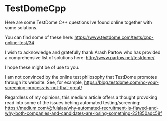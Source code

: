 # TestDomeCpp
Here are some TestDome C++ questions Ive found online together with some solutions.

You can find some of these here: https://www.testdome.com/tests/cpp-online-test/34

I wish to acknowledge and gratefully thank Arash Partow who has provided a comprehensive list of solutions here: http://www.partow.net/testdome/

I hope these might be of use to you. 

I am not convinced by the online test philosophy that TestDome promotes through its website. 
See, for example, https://blog.testdome.com/no-your-screening-process-is-not-that-great/

Regardless of my opinions, this medium article offers a thought provoking read into some of the issues behing automated testing/screening: 
https://medium.com/@fulalas/why-automated-recruitment-is-flawed-and-why-both-companies-and-candidates-are-losing-something-23f850adc58f
